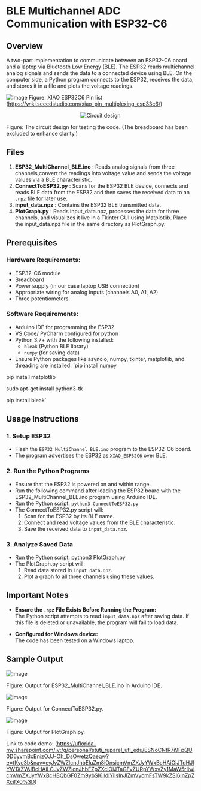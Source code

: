 # BLE Multichannel ADC Communication with ESP32-C6

## Overview
A two-part implementation to communicate between an ESP32-C6 board and a laptop via Bluetooth Low Energy (BLE). 
The ESP32 reads multichannel analog signals and sends the data to a connected device using BLE. On the computer side, a Python program connects to the ESP32, 
receives the data, and stores it in a file and plots the voltage readings.

![image](https://github.com/user-attachments/assets/9fc3b1ea-21c7-4ed2-8131-7ace7a2a633e)
Figure: XIAO ESP32C6 Pin list (https://wiki.seeedstudio.com/xiao_pin_multiplexing_esp33c6/)

<p align="center">
  <img src="https://github.com/user-attachments/assets/f12b0e81-636c-47bd-9117-992593881405" alt="Circuit design" />
</p>
Figure: The circuit design for testing the code. (The breadboard has been excluded to enhance clarity.)

## Files
1. **ESP32_MultiChannel_BLE.ino**  : Reads analog signals from three channels,convert the readings into voltage value and sends the voltage values via a BLE characteristic.
2. **ConnectToESP32.py**  : Scans for the ESP32 BLE device, connects and reads BLE data from the ESP32 and then saves the received data to an `.npz` file for later use.
3. **input_data.npz**  : Contains the ESP32 BLE transmitted data.
4. **PlotGraph.py**  : Reads input_data.npz, processes the data for three channels, and visualizes it live in a Tkinter GUI using Matplotlib.
Place the input_data.npz file in the same directory as PlotGraph.py.

## Prerequisites

### Hardware Requirements:
- ESP32-C6 module
- Breadboard
- Power supply (in our case laptop USB connection)
- Appropriate wiring for analog inputs (channels A0, A1, A2) 
- Three potentiometers

### Software Requirements:
- Arduino IDE for programming the ESP32
- VS Code/ PyCharm configured for python
- Python 3.7+ with the following installed:
  - `bleak` (Python BLE library)
  - `numpy` (for saving data)
- Ensure Python packages like asyncio, numpy, tkinter, matplotlib, and threading are installed.
`pip install numpy

pip install matplotlib

sudo apt-get install python3-tk

pip install bleak`

## Usage Instructions

### 1. Setup ESP32
- Flash the `ESP32_MultiChannel_BLE.ino` program to the ESP32-C6 board.
- The program advertises the ESP32 as `XIAO_ESP32C6` over BLE.

### 2. Run the Python Programs
- Ensure that the ESP32 is powered on and within range.
- Run the following command after loading the ESP32 board with the ESP32_MultiChannel_BLE.ino program using Arduino IDE.
- Run the Python script:
  `python3 ConnectToESP32.py`
- The ConnectToESP32.py script will:
  1. Scan for the ESP32 by its BLE name.
  2. Connect and read voltage values from the BLE characteristic.
  3. Save the received data to `input_data.npz`.

### 3. Analyze Saved Data
- Run the Python script:
  python3 PlotGraph.py
- The PlotGraph.py script will:
  1. Read data stored in `input_data.npz`.
  2. Plot a graph fo all three channels using these values. 

## Important Notes

- **Ensure the `.npz` File Exists Before Running the Program:**  
  The Python script attempts to read `input_data.npz` after saving data. If this file is deleted or unavailable, the program will fail to load data.

- **Configured for Windows device:**  
  The code has been tested on a Windows laptop.

## Sample Output

![image](https://github.com/user-attachments/assets/07d5cbc3-f2a9-4058-a162-9bed9cb160d9)

Figure: Output for ESP32_MultiChannel_BLE.ino in Arduino IDE.

![image](https://github.com/user-attachments/assets/5b5c8dd7-9db4-4875-a4f4-b1ec18e5f7ae)

Figure: Output for ConnectToESP32.py.

![image](https://github.com/user-attachments/assets/68eec393-f5ee-42b3-a0f7-db8e0e0fb0fb)

Figure: Output for PlotGraph.py.

Link to code demo:
(https://uflorida-my.sharepoint.com/:v:/g/personal/stuti_ruparel_ufl_edu/ESNoCNtR7i9FpQU0D6yvmBcBnizOJJ-Oh_DsOwetzQaeqw?e=tKyc3b&nav=eyJyZWZlcnJhbEluZm8iOnsicmVmZXJyYWxBcHAiOiJTdHJlYW1XZWJBcHAiLCJyZWZlcnJhbFZpZXciOiJTaGFyZURpYWxvZy1MaW5rIiwicmVmZXJyYWxBcHBQbGF0Zm9ybSI6IldlYiIsInJlZmVycmFsTW9kZSI6InZpZXcifX0%3D)
